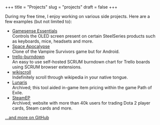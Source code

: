 +++
title = "Projects"
slug = "projects"
draft = false
+++

During my free time, I enjoy working on various side projects. Here are a few examples (but not limited to):

- [Gamesense Essentials](https://mtricht.github.io/gamesense-essentials/)\
Controls the OLED screen present on certain SteelSeries products such as keyboards, mice, headsets and more.
- [Space Apocalypse](https://play.google.com/store/apps/details?id=dev.tricht.space_apocalypse)\
Clone of the Vampire Survivors game but for Android.
- [trello-burndown](https://github.com/mtricht/trello-burndown)\
An easy to use self-hosted SCRUM burndown chart for Trello boards using SCRUM browser extensions.
- [wikiscroll](https://mtricht.github.io/wikiscroll/)\
Indefinitely scroll through wikipedia in your native tongue.
- [Lunaris](https://github.com/mtricht/lunaris)\
Archived; this tool aided in-game item pricing within the game Path of Exile.
- [SteamEP](https://web.archive.org/web/20140625103600/https://steamep.com/)\
Archived; website with more than 40k users for trading Dota 2 player cards, Steam cards and more.

[...and more on GitHub](https://github.com/mtricht)
